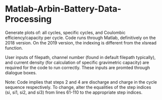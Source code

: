 # Matlab-Arbin-Battery-Data-Processing
Generate plots of: all cycles, specific cycles, and Coulombic efficiency/capacity per cycle. Code runs through Matlab, definitively on the 2018 version. On the 2019 version, the indexing is different from the xlsread function.

User inputs of filepath, channel number (found in default filepath typically), and current density (for calculation of specific gravimetric capacity) are required for the code to run correctly. These inputs are promted through dialogue boxes.

Note: Code implies that steps 2 and 4 are discharge and charge in the cycle sequence respectively. To change, alter the equalities of the step indices (si, si1, si2, and si3) from lines 61-110 to the appropriate step indices.

